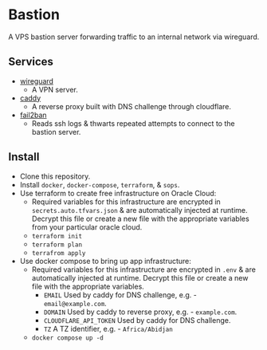 # Bastion
A VPS bastion server forwarding traffic to an internal network via wireguard.

## Services
- [wireguard](https://www.wireguard.com/)
  * A VPN server.
- [caddy](https://caddyserver.com/)
  * A reverse proxy built with DNS challenge through cloudflare.
- [fail2ban](https://www.fail2ban.org)
  * Reads ssh logs & thwarts repeated attempts to connect to the bastion server.

## Install
- Clone this repository.
- Install `docker`, `docker-compose`, `terraform`, & `sops`.
- Use terraform to create free infrastructure on Oracle Cloud:
  * Required variables for this infrastructure are encrypted in
    `secrets.auto.tfvars.json` & are automatically injected at runtime. Decrypt
    this file or create a new file with the appropriate variables from your
    particular oracle cloud.
  * `terraform init`
  * `terraform plan`
  * `terrafrom apply`
- Use docker compose to bring up app infrastructure:
  * Required variables for this infrastructure are encrypted in `.env` & are
    automatically injected at runtime. Decrypt this file or create a new file
    with the appropriate variables.
    + `EMAIL` Used by caddy for DNS challenge, e.g. - `email@example.com`.
    + `DOMAIN` Used by caddy to reverse proxy, e.g. - `example.com`.
    + `CLOUDFLARE_API_TOKEN` Used by caddy for DNS challenge.
    + `TZ` A TZ identifier, e.g. - `Africa/Abidjan`
  * `docker compose up -d`
